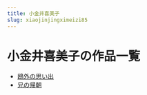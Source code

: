 ```yaml
---
title: 小金井喜美子
slug: xiaojinjingximeizi85
---
```


# 小金井喜美子の作品一覧

- [鴎外の思い出](ouwainosiichu77)
- [兄の帰朝](xiongnoguizhao0f)
